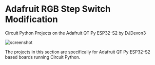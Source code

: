 # Adafruit RGB Step Switch Modification
Circuit Python Projects on the Adafruit QT Py ESP32-S2 by DJDevon3

![screenshot](https://user-images.githubusercontent.com/49322231/233686167-690f0753-3246-431b-aa14-12a058f233e2.PNG)

The projects in this section are specifically for Adafruit QT Py ESP32-S2 based boards running Circuit Python.
